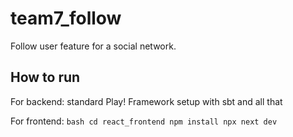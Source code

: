 # team7_follow

Follow user feature for a social network.

## How to run

For backend: standard Play! Framework setup with sbt and all that

For frontend: 
`bash
cd react_frontend
npm install
npx next dev
`
